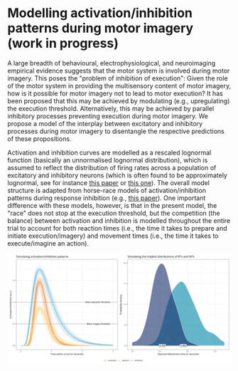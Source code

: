 # Modelling activation/inhibition patterns during motor imagery (work in progress)

A large breadth of behavioural, electrophysiological, and neuroimaging empirical evidence suggests that the motor system is involved during motor imagery. This poses the "problem of inhibition of execution": Given the role of the motor system in providing the multisensory content of motor imagery, how is it possible for motor imagery not to lead to motor execution? It has been proposed that this may be achieved by modulating (e.g., upregulating) the execution threshold. Alternatively, this may be achieved by parallel inhibitory processes preventing execution during motor imagery. We propose a model of the interplay between excitatory and inhibitory processes during motor imagery to disentangle the respective predictions of these propositions.

Activation and inhibition curves are modelled as a rescaled lognormal function (basically an unnormalised lognormal distribution), which is assumed to reflect the distribution of firing rates across a population of excitatory and inhibitory neurons (which is often found to be approximately lognormal, see for instance [this paper](https://www.nature.com/articles/nrn3687) or [this one](https://www.cell.com/neuron/fulltext/S0896-6273(11)00879-8)). The overall model structure is adapted from horse-race models of activation/inhibition patterns during response inhibition (e.g., [this paper](https://journals.plos.org/plosone/article?id=10.1371/journal.pone.0169320)). One important difference with these models, however, is that in the present model, the "race" does not stop at the execution threshold, but the competition (the balance) between activation and inhibition is modelled throughout the entire trial to account for both reaction times (i.e., the time it takes to prepare and initiate execution/imagery) and movement times (i.e., the time it takes to execute/imagine an action).

![output](figures/model_output.png)
